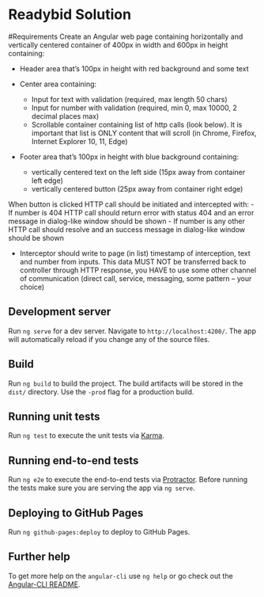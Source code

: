 # Readybid Solution

#Requirements 
Create an Angular web page containing horizontally and vertically centered container of 400px in width and 600px in height containing: 

- Header area that’s 100px in height with red background and some text
- Center area containing:
	- Input for text with validation (required, max length 50 chars)
	- Input for number with validation (required, min 0, max 10000, 2 decimal places max)
	- Scrollable container containing list of http calls (look below). It is important that list is ONLY content that will scroll (in Chrome, Firefox, Internet Explorer 10, 11, Edge)

- Footer area that’s 100px in height with blue background containing:
	- vertically centered text on the left side (15px away from container left edge)
	- vertically centered button (25px away from container right edge)
	
When button is clicked HTTP call should be initiated and intercepted with:
	- If number is 404 HTTP call should return error with status 404 and an error message in dialog-like window should be shown
	- If number is any other HTTP call should resolve and an success message in dialog-like window should be shown

- Interceptor should write to page (in list) timestamp of interception, text and number from inputs. This data MUST NOT be transferred back to controller through HTTP response, you HAVE to use some other channel of communication (direct call, service, messaging, some pattern – your choice)

## Development server
Run `ng serve` for a dev server. Navigate to `http://localhost:4200/`. The app will automatically reload if you change any of the source files.

## Build

Run `ng build` to build the project. The build artifacts will be stored in the `dist/` directory. Use the `-prod` flag for a production build.

## Running unit tests

Run `ng test` to execute the unit tests via [Karma](https://karma-runner.github.io).

## Running end-to-end tests

Run `ng e2e` to execute the end-to-end tests via [Protractor](http://www.protractortest.org/).
Before running the tests make sure you are serving the app via `ng serve`.

## Deploying to GitHub Pages

Run `ng github-pages:deploy` to deploy to GitHub Pages.

## Further help

To get more help on the `angular-cli` use `ng help` or go check out the [Angular-CLI README](https://github.com/angular/angular-cli/blob/master/README.md).
